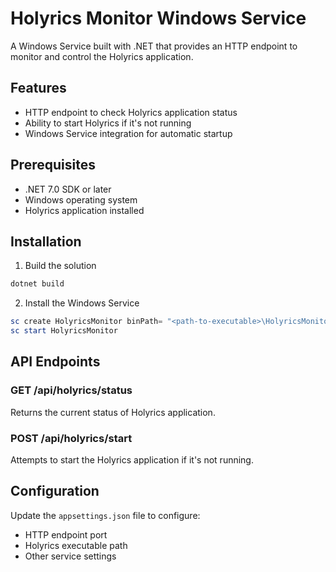 # Holyrics Monitor Windows Service

A Windows Service built with .NET that provides an HTTP endpoint to monitor and control the Holyrics application.

## Features

- HTTP endpoint to check Holyrics application status
- Ability to start Holyrics if it's not running
- Windows Service integration for automatic startup

## Prerequisites

- .NET 7.0 SDK or later
- Windows operating system
- Holyrics application installed

## Installation

1. Build the solution
```powershell
dotnet build
```

2. Install the Windows Service
```powershell
sc create HolyricsMonitor binPath= "<path-to-executable>\HolyricsMonitor.exe"
sc start HolyricsMonitor
```

## API Endpoints

### GET /api/holyrics/status
Returns the current status of Holyrics application.

### POST /api/holyrics/start
Attempts to start the Holyrics application if it's not running.

## Configuration

Update the `appsettings.json` file to configure:
- HTTP endpoint port
- Holyrics executable path
- Other service settings